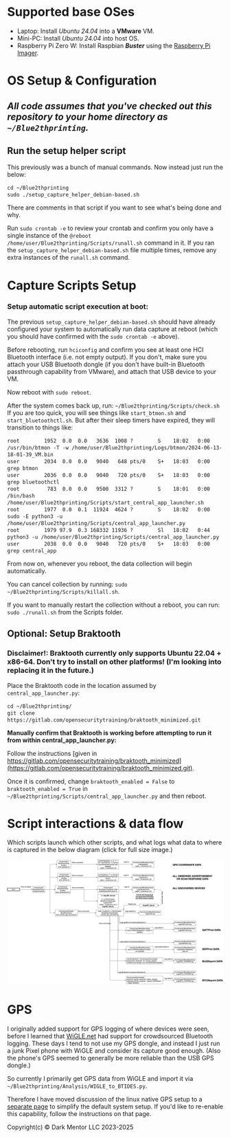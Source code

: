 # Supported base OSes

* Laptop: Install *Ubuntu 24.04* into a **VMware** VM.
* Mini-PC: Install *Ubuntu 24.04* into host OS.
* Raspberry Pi Zero W: Install Raspbian ***Buster*** using the [Raspberry Pi Imager](https://www.raspberrypi.com/software/).

# OS Setup & Configuration

## ***All code assumes that you've checked out this repository to your home directory as `~/Blue2thprinting`.***

## Run the setup helper script

This previously was a bunch of manual commands. Now instead just run the below:

```
cd ~/Blue2thprinting
sudo ./setup_capture_helper_debian-based.sh
```

There are comments in that script if you want to see what's being done and why.

Run `sudo crontab -e` to review your crontab and confirm you only have a single instance of the `@reboot /home/user/Blue2thprinting/Scripts/runall.sh` command in it. If you ran the `setup_capture_helper_debian-based.sh` file multiple times, remove any extra instances of the `runall.sh` command.

# Capture Scripts Setup

### Setup automatic script execution at boot:

The previous `setup_capture_helper_debian-based.sh` should have already configured your system to automatically run data capture at reboot (which you should have confirmed with the `sudo crontab -e` above).

Before rebooting, run `hciconfig` and confirm you see at least one HCI Bluetooth interface (i.e. not empty output). If you don't, make sure you attach your USB Bluetooth dongle (if you don't have built-in Bluetooth passthrough capability from VMware), and attach that USB device to your VM.

Now reboot with `sudo reboot`.

After the system comes back up, run:
`~/Blue2thprinting/Scripts/check.sh`
If you are too quick, you will see things like `start_btmon.sh` and `start_bluetoothctl.sh`.
But after their sleep timers have expired, they will transition to things like:

```
root        1952  0.0  0.0   3636  1008 ?        S    18:02   0:00 /usr/bin/btmon -T -w /home/user/Blue2thprinting/Logs/btmon/2024-06-13-18-01-39_VM.bin
user        2034  0.0  0.0   9040   648 pts/0    S+   18:03   0:00 grep btmon
user        2036  0.0  0.0   9040   720 pts/0    S+   18:03   0:00 grep bluetoothctl
root         783  0.0  0.0   9500  3312 ?        S    18:01   0:00 /bin/bash /home/user/Blue2thprinting/Scripts/start_central_app_launcher.sh
root        1977  0.0  0.1  11924  4624 ?        S    18:02   0:00 sudo -E python3 -u /home/user/Blue2thprinting/Scripts/central_app_launcher.py
root        1979 97.9  0.3 168332 11936 ?        Sl   18:02   0:44 python3 -u /home/user/Blue2thprinting/Scripts/central_app_launcher.py
user        2038  0.0  0.0   9040   720 pts/0    S+   18:03   0:00 grep central_app
```
From now on, whenever you reboot, the data collection will begin automatically.

You can cancel collection by running: `sudo ~/Blue2thprinting/Scripts/killall.sh`.

If you want to manually restart the collection without a reboot, you can run: `sudo ./runall.sh` from the Scripts folder.

## Optional: Setup Braktooth

### **Disclaimer!**: Braktooth currently only supports Ubuntu 22.04 + x86-64. Don't try to install on other platforms! (I'm looking into replacing it in the future.)

Place the Braktooth code in the location assumed by `central_app_launcher.py`:

```
cd ~/Blue2thprinting/
git clone https://gitlab.com/opensecuritytraining/braktooth_minimized.git
```

**Manually confirm that Braktooth is working before attempting to run it from within central_app_launcher.py:**

Follow the instructions [given in https://gitlab.com/opensecuritytraining/braktooth_minimized](https://gitlab.com/opensecuritytraining/braktooth_minimized.git).

Once it is confirmed, change `braktooth_enabled = False` to `braktooth_enabled = True` in `~/Blue2thprinting/Scripts/central_app_launcher.py` and then reboot.

# Script interactions & data flow

Which scripts launch which other scripts, and what logs what data to where is captured in the below diagram (click for full size image.)

![](./img/Blue2thprinting_script_to_data_diagram.png)

# GPS

I originally added support for GPS logging of where devices were seen, before I learned that [WiGLE.net](https://WiGLE.net) had support for crowdsourced Bluetooth logging. These days I tend to not use my GPS dongle, and instead I just run a junk Pixel phone with WiGLE and consider its capture good enough. (Also the phone's GPS seemed to generally be more reliable than the USB GPS dongle.)

So currently I primarily get GPS data from WiGLE and import it via `~/Blue2thprinting/Analysis/WIGLE_to_BTIDES.py`.

Therefore I have moved discussion of the linux native GPS setup to a [separate page](./GPS.md) to simplify the default system setup. If you'd like to re-enable this capability, follow the instructions on that page.

Copyright(c) © Dark Mentor LLC 2023-2025
